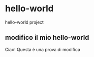 # hello-world
hello-world project

## modifico il mio hello-world
Ciao!
Questa è una prova di modifica


